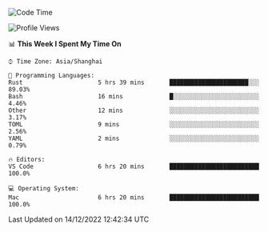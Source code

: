 <!--START_SECTION:waka-->
![Code Time](http://img.shields.io/badge/Code%20Time-1%2C774%20hrs%2044%20mins-blue)

![Profile Views](http://img.shields.io/badge/Profile%20Views-5-blue)

📊 **This Week I Spent My Time On** 

```text
⌚︎ Time Zone: Asia/Shanghai

💬 Programming Languages: 
Rust                     5 hrs 39 mins       ██████████████████████░░░   89.03% 
Bash                     16 mins             █░░░░░░░░░░░░░░░░░░░░░░░░   4.46% 
Other                    12 mins             ░░░░░░░░░░░░░░░░░░░░░░░░░   3.17% 
TOML                     9 mins              ░░░░░░░░░░░░░░░░░░░░░░░░░   2.56% 
YAML                     2 mins              ░░░░░░░░░░░░░░░░░░░░░░░░░   0.79%

🔥 Editors: 
VS Code                  6 hrs 20 mins       █████████████████████████   100.0%

💻 Operating System: 
Mac                      6 hrs 20 mins       █████████████████████████   100.0%

```


 Last Updated on 14/12/2022 12:42:34 UTC
<!--END_SECTION:waka-->

<!--![CodersRank](https://cr-skills-chart-widget.azurewebsites.net/api/api?username=BugenZhao&padding=16&tooltip=true&branding=false&sort-by-score=true&skills=Rust%2C%20Swift%2C%20C%2C%20TypeScript%2C%20Java%2C%20Go%2C%20Dart%2C%20C%2B%2B%2C%20Python%2C%20Assembly%2C%20Shell%2C%20Kotlin)-->
